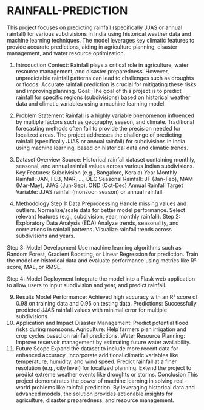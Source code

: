# RAINFALL-PREDICTION
This project focuses on predicting rainfall (specifically JJAS or annual rainfall) for various subdivisions in India using historical weather data and machine learning techniques. The model leverages key climatic features to provide accurate predictions, aiding in agriculture planning, disaster management, and water resource optimization.

1. Introduction
Context:
Rainfall plays a critical role in agriculture, water resource management, and disaster preparedness. However, unpredictable rainfall patterns can lead to challenges such as droughts or floods. Accurate rainfall prediction is crucial for mitigating these risks and improving planning.
Goal:
The goal of this project is to predict rainfall for specific regions (subdivisions) based on historical weather data and climatic variables using a machine learning model.

3. Problem Statement
Rainfall is a highly variable phenomenon influenced by multiple factors such as geography, season, and climate. Traditional forecasting methods often fail to provide the precision needed for localized areas.
The project addresses the challenge of predicting rainfall (specifically JJAS or annual rainfall) for subdivisions in India using machine learning, based on historical data and climatic trends.

5. Dataset Overview
Source: Historical rainfall dataset containing monthly, seasonal, and annual rainfall values across various Indian subdivisions.
Key Features:
Subdivision (e.g., Bangalore, Kerala)
Year
Monthly Rainfall: JAN, FEB, MAR, ..., DEC
Seasonal Rainfall: JF (Jan-Feb), MAM (Mar-May), JJAS (Jun-Sep), OND (Oct-Dec)
Annual Rainfall
Target Variable:
JJAS rainfall (monsoon season) or annual rainfall.

7. Methodology
Step 1: Data Preprocessing
Handle missing values and outliers.
Normalize/scale data for better model performance.
Select relevant features (e.g., subdivision, year, monthly rainfall).
Step 2: Exploratory Data Analysis (EDA)
Analyze trends, seasonality, and correlations in rainfall patterns.
Visualize rainfall trends across subdivisions and years.

Step 3: Model Development
Use machine learning algorithms such as Random Forest, Gradient Boosting, or Linear Regression for prediction.
Train the model on historical data and evaluate performance using metrics like R² score, MAE, or RMSE.

Step 4: Model Deployment
Integrate the model into a Flask web application to allow users to input subdivision and year, and predict rainfall.

9. Results
Model Performance: Achieved high accuracy with an R² score of 0.98 on training data and 0.95 on testing data.
Predictions: Successfully predicted JJAS rainfall values with minimal error for multiple subdivisions.
10. Application and Impact
Disaster Management: Predict potential flood risks during monsoons.
Agriculture: Help farmers plan irrigation and crop cycles based on rainfall predictions.
Water Resource Planning: Improve reservoir management by estimating future water availability.
11. Future Scope
Expand the dataset to include more recent data for enhanced accuracy.
Incorporate additional climatic variables like temperature, humidity, and wind speed.
Predict rainfall at a finer resolution (e.g., city level) for localized planning.
Extend the project to predict extreme weather events like droughts or storms.
Conclusion
This project demonstrates the power of machine learning in solving real-world problems like rainfall prediction. By leveraging historical data and advanced models, the solution provides actionable insights for agriculture, disaster preparedness, and resource management.

